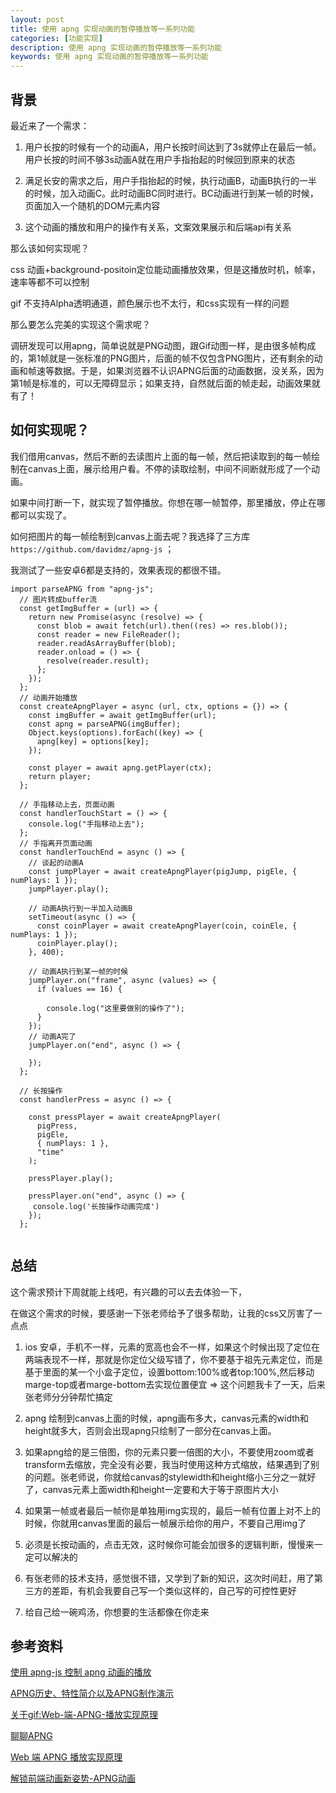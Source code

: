 ```yaml
---
layout: post
title: 使用 apng 实现动画的暂停播放等一系列功能
categories: [功能实现]
description: 使用 apng 实现动画的暂停播放等一系列功能
keywords: 使用 apng 实现动画的暂停播放等一系列功能
---
```


## 背景
最近来了一个需求：

1. 用户长按的时候有一个的动画A，用户长按时间达到了3s就停止在最后一帧。用户长按的时间不够3s动画A就在用户手指抬起的时候回到原来的状态

2. 满足长安的需求之后，用户手指抬起的时候，执行动画B，动画B执行的一半的时候，加入动画C。此时动画BC同时进行。BC动画进行到某一帧的时候，页面加入一个随机的DOM元素内容

3. 这个动画的播放和用户的操作有关系，文案效果展示和后端api有关系

那么该如何实现呢？

css 动画+background-positoin定位能动画播放效果，但是这播放时机，帧率，速率等都不可以控制

gif 不支持Alpha透明通道，颜色展示也不太行，和css实现有一样的问题

那么要怎么完美的实现这个需求呢？

调研发现可以用apng，简单说就是PNG动图，跟Gif动图一样，是由很多帧构成的，第1帧就是一张标准的PNG图片，后面的帧不仅包含PNG图片，还有剩余的动画和帧速等数据。于是，如果浏览器不认识APNG后面的动画数据，没关系，因为第1帧是标准的，可以无障碍显示；如果支持，自然就后面的帧走起，动画效果就有了！

## 如何实现呢？

我们借用canvas，然后不断的去读图片上面的每一帧，然后把读取到的每一帧绘制在canvas上面，展示给用户看。不停的读取绘制，中间不间断就形成了一个动画。

如果中间打断一下，就实现了暂停播放。你想在哪一帧暂停，那里播放，停止在哪都可以实现了。

如何把图片的每一帧绘制到canvas上面去呢？我选择了三方库 `https://github.com/davidmz/apng-js` ；

我测试了一些安卓6都是支持的，效果表现的都很不错。

```
import parseAPNG from "apng-js";
  // 图片转成buffer流
  const getImgBuffer = (url) => {
    return new Promise(async (resolve) => {
      const blob = await fetch(url).then((res) => res.blob());
      const reader = new FileReader();
      reader.readAsArrayBuffer(blob);
      reader.onload = () => {
        resolve(reader.result);
      };
    });
  };
  // 动画开始播放
  const createApngPlayer = async (url, ctx, options = {}) => {
    const imgBuffer = await getImgBuffer(url);
    const apng = parseAPNG(imgBuffer);
    Object.keys(options).forEach((key) => {
      apng[key] = options[key];
    });

    const player = await apng.getPlayer(ctx);
    return player;
  };

  // 手指移动上去，页面动画
  const handlerTouchStart = () => {
    console.log("手指移动上去");
  };
  // 手指离开页面动画
  const handlerTouchEnd = async () => {
    // 谈起的动画A
    const jumpPlayer = await createApngPlayer(pigJump, pigEle, { numPlays: 1 });
    jumpPlayer.play();

    // 动画A执行到一半加入动画B
    setTimeout(async () => {
      const coinPlayer = await createApngPlayer(coin, coinEle, { numPlays: 1 });
      coinPlayer.play();
    }, 400);

    // 动画A执行到某一帧的时候
    jumpPlayer.on("frame", async (values) => {
      if (values == 16) {
        
        console.log("这里要做别的操作了");
      }
    });
    // 动画A完了
    jumpPlayer.on("end", async () => {
      
    });
  };

  // 长按操作
  const handlerPress = async () => {

    const pressPlayer = await createApngPlayer(
      pigPress,
      pigEle,
      { numPlays: 1 },
      "time"
    );

    pressPlayer.play();

    pressPlayer.on("end", async () => {
     console.log('长按操作动画完成')
    });
  };


```


## 总结
这个需求预计下周就能上线吧，有兴趣的可以去去体验一下，

在做这个需求的时候，要感谢一下张老师给予了很多帮助，让我的css又厉害了一点点

1. ios 安卓，手机不一样，元素的宽高也会不一样，如果这个时候出现了定位在两端表现不一样，那就是你定位父级写错了，你不要基于祖先元素定位，而是基于里面的某一个小盒子定位，设置bottom:100%或者top:100%,然后移动marge-top或者marge-bottom去实现位置便宜 => 这个问题我卡了一天，后来张老师分分钟帮忙搞定

2. apng 绘制到canvas上面的时候，apng画布多大，canvas元素的width和height就多大，否则会出现apng只绘制了一部分在canvas上面。

3. 如果apng给的是三倍图，你的元素只要一倍图的大小，不要使用zoom或者transform去缩放，完全没有必要，我当时使用这种方式缩放，结果遇到了别的问题。张老师说，你就给canvas的stylewidth和height缩小三分之一就好了，canvas元素上面width和height一定要和大于等于原图片大小

4. 如果第一帧或者最后一帧你是单独用img实现的，最后一帧有位置上对不上的时候，你就用canvas里面的最后一帧展示给你的用户，不要自己用img了

5. 必须是长按动画的，点击无效，这时候你可能会加很多的逻辑判断，慢慢来一定可以解决的

6. 有张老师的技术支持，感觉很不错，又学到了新的知识，这次时间赶，用了第三方的差距，有机会我要自己写一个类似这样的，自己写的可控性更好

7. 给自己给一碗鸡汤，你想要的生活都像在你走来
## 参考资料
[使用 apng-js 控制 apng 动画的播放](https://juejin.cn/post/6983583063049666568#comment)

[APNG历史、特性简介以及APNG制作演示](https://www.zhangxinxu.com/wordpress/2014/09/apng-history-character-maker-editor/)

[关于gif:Web-端-APNG-播放实现原理](https://lequ7.com/guan-yu-gifweb-duan-apng-bo-fang-shi-xian-yuan-li.html)

[聊聊APNG](https://segmentfault.com/a/1190000039818374)

[Web 端 APNG 播放实现原理](https://segmentfault.com/a/1190000023516861)

[解锁前端动画新姿势-APNG动画](https://juejin.cn/post/6967166476029542408)

